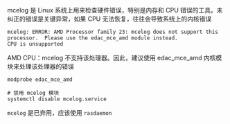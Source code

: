 mcelog 是 Linux 系统上用来检查硬件错误，特别是内存和 CPU 错误的工具。未纠正的错误是关键异常，如果 CPU 无法恢复，往往会导致系统上的内核错误

```
mcelog: ERROR: AMD Processor family 23: mcelog does not support this processor.  Please use the edac_mce_amd module instead.
CPU is unsupported
```

AMD  CPU：mcelog 不支持该处理器。因此，建议使用 edac_mce_amd 内核模块来处理该处理器的错误

```
modprobe edac_mce_amd

# 禁用 mcelog 模块
systemctl disable mcelog.service
```

`mcelog` 是已弃用，应该使用 `rasdaemon`